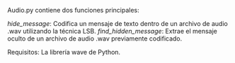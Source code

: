 Audio.py contiene dos funciones principales:

*hide_message*: Codifica un mensaje de texto dentro de un archivo de audio .wav utilizando la técnica LSB.
*find_hidden_message*: Extrae el mensaje oculto de un archivo de audio .wav previamente codificado.

Requisitos:
La librería wave de Python.

